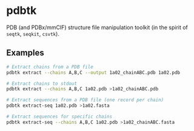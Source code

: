 # pdbtk

PDB (and PDBx/mmCIF) structure file manipulation toolkit (in the spirit of `seqtk`, `seqkit`, `csvtk`).

## Examples

```bash
# Extract chains from a PDB file
pdbtk extract --chains A,B,C --output 1a02_chainABC.pdb 1a02.pdb

# Extract chains to stdout
pdbtk extract --chains A,B,C 1a02.pdb >1a02_chainABC.pdb

# Extract sequences from a PDB file (one record per chain)
pdbtk extract-seq 1a02.pdb >1a02.fasta

# Extract sequences for specific chains
pdbtk extract-seq --chains A,B,C 1a02.pdb >1a02_chainABC.fasta
```
